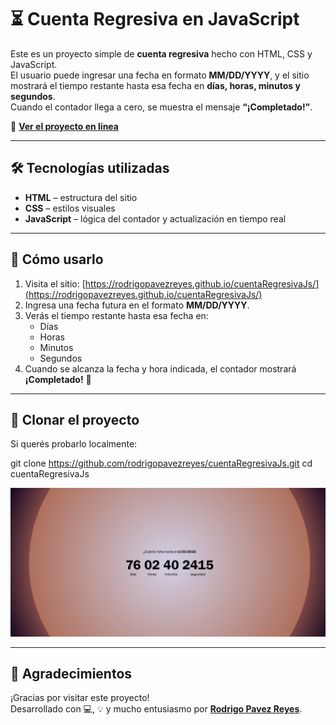 ﻿# ⏳ Cuenta Regresiva en JavaScript

Este es un proyecto simple de **cuenta regresiva** hecho con HTML, CSS y JavaScript.  
El usuario puede ingresar una fecha en formato **MM/DD/YYYY**, y el sitio mostrará el tiempo restante hasta esa fecha en **días, horas, minutos y segundos**.  
Cuando el contador llega a cero, se muestra el mensaje **“¡Completado!”**.

🔗 **[Ver el proyecto en línea](https://rodrigopavezreyes.github.io/cuentaRegresivaJs/)**

---

## 🛠 Tecnologías utilizadas

- **HTML** – estructura del sitio
- **CSS** – estilos visuales
- **JavaScript** – lógica del contador y actualización en tiempo real

---

## 🚀 Cómo usarlo

1. Visita el sitio: [https://rodrigopavezreyes.github.io/cuentaRegresivaJs/](https://rodrigopavezreyes.github.io/cuentaRegresivaJs/)
2. Ingresa una fecha futura en el formato **MM/DD/YYYY**.
3. Verás el tiempo restante hasta esa fecha en:
   - Días  
   - Horas  
   - Minutos  
   - Segundos
4. Cuando se alcanza la fecha y hora indicada, el contador mostrará **¡Completado!** 🎉

---

## 📁 Clonar el proyecto

Si querés probarlo localmente:

git clone https://github.com/rodrigopavezreyes/cuentaRegresivaJs.git
cd cuentaRegresivaJs


![Captura del contador](./screenshot.png)


---

## 🙌 Agradecimientos

¡Gracias por visitar este proyecto!  
Desarrollado con 💻, 💡 y mucho entusiasmo por **[Rodrigo Pavez Reyes](https://github.com/rodrigopavezreyes)**.
